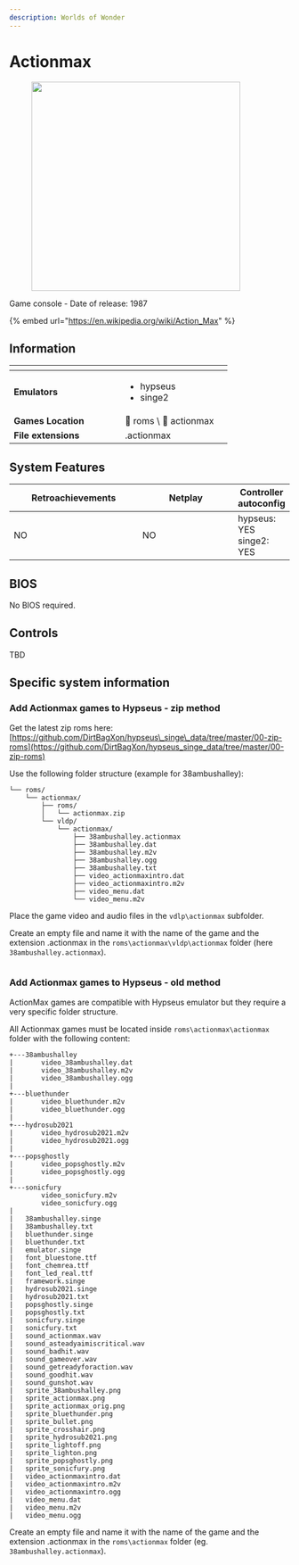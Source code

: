 ```yaml
---
description: Worlds of Wonder
---
```


# Actionmax

<div align="left"><figure><img src="https://raw.githubusercontent.com/fabricecaruso/es-theme-carbon/91d85c7849cc550b0cac4e75cb8e0923d3b61b5e/art/logos/actionmax.svg" alt="" width="375"><figcaption></figcaption></figure></div>

Game console - Date of release: 1987

{% embed url="https://en.wikipedia.org/wiki/Action_Max" %}

## Information

<table data-header-hidden><thead><tr><th width="184"></th><th></th><th data-hidden></th></tr></thead><tbody><tr><td><strong>Emulators</strong></td><td><ul><li>hypseus</li><li>singe2</li></ul></td><td></td></tr><tr><td><strong>Games Location</strong></td><td><span data-gb-custom-inline data-tag="emoji" data-code="1f4c1">📁</span> roms \ <span data-gb-custom-inline data-tag="emoji" data-code="1f4c2">📂</span> actionmax</td><td></td></tr><tr><td><strong>File extensions</strong></td><td>.actionmax</td><td></td></tr></tbody></table>

## System Features

<table><thead><tr><th width="245">Retroachievements</th><th width="200">Netplay</th><th>Controller autoconfig</th></tr></thead><tbody><tr><td>NO</td><td>NO</td><td>hypseus: YES<br>singe2: YES</td></tr></tbody></table>

## BIOS

No BIOS required.

## Controls

TBD

## Specific system information

### Add Actionmax games to Hypseus - zip method

Get the latest zip roms here:\
[https://github.com/DirtBagXon/hypseus\_singe\_data/tree/master/00-zip-roms](https://github.com/DirtBagXon/hypseus_singe_data/tree/master/00-zip-roms)

Use the following folder structure (example for 38ambushalley):

```
└── roms/
    └── actionmax/
        ├── roms/
        │   └── actionmax.zip
        └── vldp/
            └── actionmax/
                ├── 38ambushalley.actionmax
                ├── 38ambushalley.dat
                ├── 38ambushalley.m2v
                ├── 38ambushalley.ogg
                ├── 38ambushalley.txt
                ├── video_actionmaxintro.dat
                ├── video_actionmaxintro.m2v
                ├── video_menu.dat
                └── video_menu.m2v
```

Place the game video and audio files in the `vdlp\actionmax` subfolder.

Create an empty file and name it with the name of the game and the extension .actionmax in the `roms\actionmax\vldp\actionmax` folder (here `38ambushalley.actionmax`).

<div align="left"><figure><img src="https://i.imgur.com/4qrVoz7.png" alt=""><figcaption></figcaption></figure></div>

### Add Actionmax games to Hypseus - old method

ActionMax games are compatible with Hypseus emulator but they require a very specific folder structure.

All Actionmax games must be located inside `roms\actionmax\actionmax` folder with the following content:

```
+---38ambushalley
|       video_38ambushalley.dat
|       video_38ambushalley.m2v
|       video_38ambushalley.ogg
|       
+---bluethunder
|       video_bluethunder.m2v
|       video_bluethunder.ogg
|       
+---hydrosub2021
|       video_hydrosub2021.m2v
|       video_hydrosub2021.ogg
|       
+---popsghostly
|       video_popsghostly.m2v
|       video_popsghostly.ogg
|       
+---sonicfury
        video_sonicfury.m2v
        video_sonicfury.ogg
|
|   38ambushalley.singe
|   38ambushalley.txt
|   bluethunder.singe
|   bluethunder.txt
|   emulator.singe
|   font_bluestone.ttf
|   font_chemrea.ttf
|   font_led_real.ttf
|   framework.singe
|   hydrosub2021.singe
|   hydrosub2021.txt
|   popsghostly.singe
|   popsghostly.txt
|   sonicfury.singe
|   sonicfury.txt
|   sound_actionmax.wav
|   sound_asteadyaimiscritical.wav
|   sound_badhit.wav
|   sound_gameover.wav
|   sound_getreadyforaction.wav
|   sound_goodhit.wav
|   sound_gunshot.wav
|   sprite_38ambushalley.png
|   sprite_actionmax.png
|   sprite_actionmax_orig.png
|   sprite_bluethunder.png
|   sprite_bullet.png
|   sprite_crosshair.png
|   sprite_hydrosub2021.png
|   sprite_lightoff.png
|   sprite_lighton.png
|   sprite_popsghostly.png
|   sprite_sonicfury.png
|   video_actionmaxintro.dat
|   video_actionmaxintro.m2v
|   video_actionmaxintro.ogg
|   video_menu.dat
|   video_menu.m2v
|   video_menu.ogg
```

Create an empty file and name it with the name of the game and the extension .actionmax in the `roms\actionmax` folder (eg. `38ambushalley.actionmax`).

<div align="left"><figure><img src="https://i.imgur.com/8fjPzCf.png" alt=""><figcaption></figcaption></figure></div>
